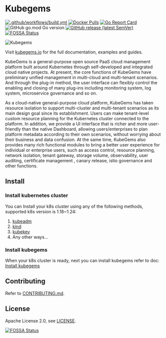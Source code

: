 # Kubegems

[![.github/workflows/build.yml](https://github.com/kubegems/kubegems/actions/workflows/build.yml/badge.svg)](https://github.com/kubegems/kubegems/actions/workflows/build.yml)
[![Docker Pulls](https://img.shields.io/docker/pulls/kubegems/kubegems.svg?maxAge=604800)](https://hub.docker.com/r/kubegems/kubegems)
[![Go Report Card](https://goreportcard.com/badge/github.com/kubegems/kubegems)](https://goreportcard.com/report/github.com/kubegems/kubegems)
![GitHub go.mod Go version](https://img.shields.io/github/go-mod/go-version/kubegems/kubegems?logo=go)
[![GitHub release (latest SemVer)](https://img.shields.io/github/v/release/kubegems/kubegems?logo=github&sort=semver)](https://github.com/kubegems/kubegems/releases/latest)
[![FOSSA Status](https://app.fossa.com/api/projects/git%2Bgithub.com%2FLinkMaq%2Fkubegems.svg?type=shield)](https://app.fossa.com/projects/git%2Bgithub.com%2FLinkMaq%2Fkubegems?ref=badge_shield)

![Kubegems](https://www.kubegems.io/img/logo.svg)

Visit [kubegems.io](https://kubegems.io) for the full documentation,
examples and guides.

KubeGems is a general-purpose open source PaaS cloud management platform built around Kubernetes through self-developed and integrated cloud native projects. At present, the core functions of KubeGems have preliminary unified management in multi-cloud and multi-tenant scenarios. And through the plug-in method, the user interface can flexibly control the enabling and closing of many plug-ins including monitoring system, log system, microservice governance and so on.

As a cloud-native general-purpose cloud platform, KubeGems has taken resource isolation to support multi-cluster and multi-tenant scenarios as its main design goal since its establishment. Users can make tenant-level custom resource planning for the Kubernetes cluster connected to the platform. In addition, we provide a UI interface that is richer and more user-friendly than the native Dashboard, allowing users/enterprises to plan platform metadata according to their own scenarios, without worrying about their business and data confusion. At the same time, KubeGems also provides many rich functional modules to bring a better user experience for individual or enterprise users, such as access control, resource planning, network isolation, tenant gateway, storage volume, observability, user auditing, certificate management , canary release, istio governance and other functions.

## Install

### Install kubernetes cluster
You can Install your k8s cluster using any of the following methods, supported k8s version is 1.18~1.24:
1. [kubeadm](https://kubernetes.io/docs/setup/production-environment/tools/kubeadm/create-cluster-kubeadm/)
2. [kind](https://kind.sigs.k8s.io/)
3. [kubekey](https://github.com/kubesphere/kubekey)
4. Any other ways...

### Install kubegems
When your k8s cluster is ready, next you can install kubegems refer to doc: [Install kubegems](https://www.kubegems.io/docs/installation/quick-install)

## Contributing

Refer to [CONTRIBUTING.md](https://github.com/kubegems/kubegems/blob/main/CONTRIBUTING.md).

## License

Apache License 2.0, see [LICENSE](https://github.com/kubegems/kubegems/blob/main/LICENSE).


[![FOSSA Status](https://app.fossa.com/api/projects/git%2Bgithub.com%2FLinkMaq%2Fkubegems.svg?type=large)](https://app.fossa.com/projects/git%2Bgithub.com%2FLinkMaq%2Fkubegems?ref=badge_large)